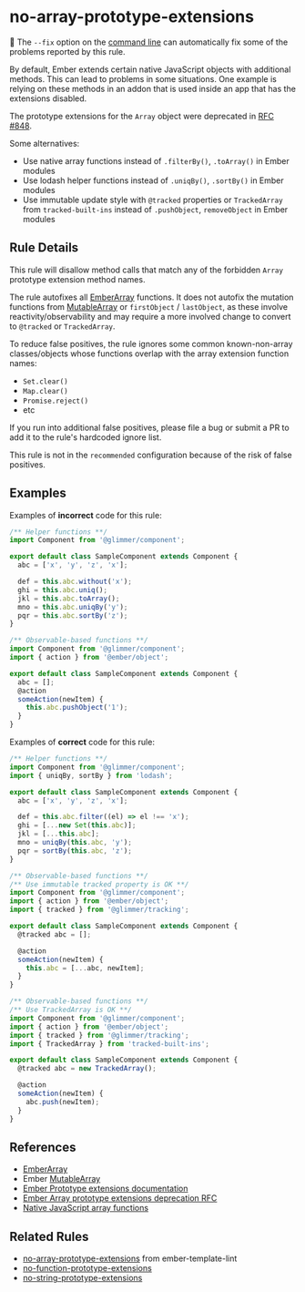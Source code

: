 # no-array-prototype-extensions

🔧 The `--fix` option on the [command line](https://eslint.org/docs/user-guide/command-line-interface#fixing-problems) can automatically fix some of the problems reported by this rule.

By default, Ember extends certain native JavaScript objects with additional methods. This can lead to problems in some situations. One example is relying on these methods in an addon that is used inside an app that has the extensions disabled.

The prototype extensions for the `Array` object were deprecated in [RFC #848](https://rfcs.emberjs.com/id/0848-deprecate-array-prototype-extensions).

Some alternatives:

- Use native array functions instead of `.filterBy()`, `.toArray()` in Ember modules
- Use lodash helper functions instead of `.uniqBy()`, `.sortBy()` in Ember modules
- Use immutable update style with `@tracked` properties or `TrackedArray` from `tracked-built-ins` instead of `.pushObject`, `removeObject` in Ember modules

## Rule Details

This rule will disallow method calls that match any of the forbidden `Array` prototype extension method names.

The rule autofixes all [EmberArray](https://api.emberjs.com/ember/release/classes/EmberArray) functions. It does not autofix the mutation functions from [MutableArray](https://api.emberjs.com/ember/release/classes/MutableArray) or `firstObject` / `lastObject`, as these involve reactivity/observability and may require a more involved change to convert to `@tracked` or `TrackedArray`.

To reduce false positives, the rule ignores some common known-non-array classes/objects whose functions overlap with the array extension function names:

- `Set.clear()`
- `Map.clear()`
- `Promise.reject()`
- etc

If you run into additional false positives, please file a bug or submit a PR to add it to the rule's hardcoded ignore list.

This rule is not in the `recommended` configuration because of the risk of false positives.

## Examples

Examples of **incorrect** code for this rule:

```js
/** Helper functions **/
import Component from '@glimmer/component';

export default class SampleComponent extends Component {
  abc = ['x', 'y', 'z', 'x'];

  def = this.abc.without('x');
  ghi = this.abc.uniq();
  jkl = this.abc.toArray();
  mno = this.abc.uniqBy('y');
  pqr = this.abc.sortBy('z');
}
```

```js
/** Observable-based functions **/
import Component from '@glimmer/component';
import { action } from '@ember/object';

export default class SampleComponent extends Component {
  abc = [];
  @action
  someAction(newItem) {
    this.abc.pushObject('1');
  }
}
```

Examples of **correct** code for this rule:

```js
/** Helper functions **/
import Component from '@glimmer/component';
import { uniqBy, sortBy } from 'lodash';

export default class SampleComponent extends Component {
  abc = ['x', 'y', 'z', 'x'];

  def = this.abc.filter((el) => el !== 'x');
  ghi = [...new Set(this.abc)];
  jkl = [...this.abc];
  mno = uniqBy(this.abc, 'y');
  pqr = sortBy(this.abc, 'z');
}
```

```js
/** Observable-based functions **/
/** Use immutable tracked property is OK **/
import Component from '@glimmer/component';
import { action } from '@ember/object';
import { tracked } from '@glimmer/tracking';

export default class SampleComponent extends Component {
  @tracked abc = [];

  @action
  someAction(newItem) {
    this.abc = [...abc, newItem];
  }
}
```

```js
/** Observable-based functions **/
/** Use TrackedArray is OK **/
import Component from '@glimmer/component';
import { action } from '@ember/object';
import { tracked } from '@glimmer/tracking';
import { TrackedArray } from 'tracked-built-ins';

export default class SampleComponent extends Component {
  @tracked abc = new TrackedArray();

  @action
  someAction(newItem) {
    abc.push(newItem);
  }
}
```

## References

- [EmberArray](https://api.emberjs.com/ember/release/classes/EmberArray)
- Ember [MutableArray](https://api.emberjs.com/ember/release/classes/MutableArray)
- [Ember Prototype extensions documentation](https://guides.emberjs.com/release/configuring-ember/disabling-prototype-extensions/)
- [Ember Array prototype extensions deprecation RFC](https://rfcs.emberjs.com/id/0848-deprecate-array-prototype-extensions)
- [Native JavaScript array functions](https://developer.mozilla.org/en-US/docs/Web/JavaScript/Reference/Global_Objects/Array)

## Related Rules

- [no-array-prototype-extensions](https://github.com/ember-template-lint/ember-template-lint/blob/master/docs/rule/no-array-prototype-extensions.md) from ember-template-lint
- [no-function-prototype-extensions](no-function-prototype-extensions.md)
- [no-string-prototype-extensions](no-string-prototype-extensions.md)
